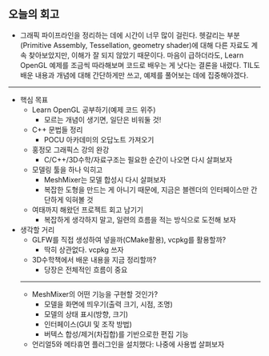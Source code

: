 ## 오늘의 회고
- 그래픽 파이프라인을 정리하는 데에 시간이 너무 많이 걸린다. 헷갈리는 부분(Primitive Assembly, Tessellation, geometry shader)에 대해 다른 자료도 계속 찾아보았지만, 이해가 잘 되지 않았기 때문이다. 마음이 급하더라도, Learn OpenGL 예제를 조금씩 따라해보며 코드로 배우는 게 낫다는 결론을 내렸다. TIL도 배운 내용과 개념에 대해 간단하게만 쓰고, 예제를 풀어보는 데에 집중해야겠다.

---
- 핵심 목표
    - Learn OpenGL 공부하기(예제 코드 위주)
        - 모르는 개념이 생기면, 일단은 비워둘 것!
    - C++ 문법들 정리
        - POCU 아카데미의 오답노트 가져오기
    - 홍정모 그래픽스 강의 완강
        - C/C++/3D수학/자료구조는 필요한 순간이 나오면 다시 살펴보자
    - 모델링 툴을 하나 익히고
        - MeshMixer는 모델 합성시 다시 살펴보자
        - 복잡한 도형을 만드는 게 아니기 때문에, 지금은 블렌더의 인터페이스만 간단하게 익혀볼 것
    - 여태까지 해왔던 프로젝트 회고 남기기
        - 복잡하게 생각하지 말고, 일련의 흐름을 적는 방식으로 도전해 보자
- 생각할 거리
    - GLFW를 직접 생성하여 넣을까(CMake활용), vcpkg를 활용할까?
        - 딱히 상관없다. vcpkg 쓰자
    - 3D수학책에서 배운 내용을 지금 정리할까?
        - 당장은 전체적인 흐름이 중요
    ---
    - MeshMixer의 어떤 기능을 구현할 것인가?
        - 모델을 화면에 띄우기(출력 크기, 시점, 조명)
        - 모델의 상태 표시(방향, 크기)
        - 인터페이스(GUI 및 조작 방법)
        - 버텍스 합성/제거(차집합)를 기반으로한 편집 기능
    - 언리얼5와 메타휴먼 플러그인을 설치했다: 나중에 사용법 살펴보자
